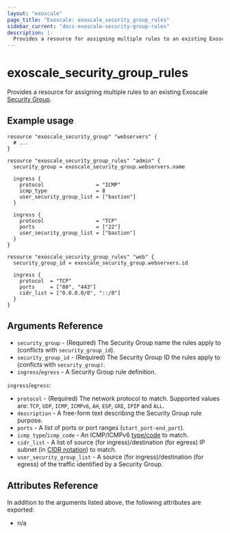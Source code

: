 ```yaml
---
layout: "exoscale"
page_title: "Exoscale: exoscale_security_group_rules"
sidebar_current: "docs-exoscale-security-group-rules"
description: |-
  Provides a resource for assigning multiple rules to an existing Exoscale Security Group.
---
```


# exoscale\_security\_group\_rules

Provides a resource for assigning multiple rules to an existing Exoscale [Security Group][r-security_group].


## Example usage

```hcl
resource "exoscale_security_group" "webservers" {
  # ...
}

resource "exoscale_security_group_rules" "admin" {
  security_group = exoscale_security_group.webservers.name

  ingress {
    protocol                 = "ICMP"
    icmp_type                = 8
    user_security_group_list = ["bastion"]
  }

  ingress {
    protocol                 = "TCP"
    ports                    = ["22"]
    user_security_group_list = ["bastion"]
  }
}

resource "exoscale_security_group_rules" "web" {
  security_group_id = exoscale_security_group.webservers.id

  ingress {
    protocol  = "TCP"
    ports     = ["80", "443"]
    cidr_list = ["0.0.0.0/0", "::/0"]
  }
}
```


## Arguments Reference

* `security_group` - (Required) The Security Group name the rules apply to (conflicts with `security_group_id`).
* `security_group_id` - (Required) The Security Group ID the rules apply to (conficts with `security_group)`.
* `ingress`/`egress` - A Security Group rule definition.

`ingress`/`egress`:

* `protocol` - (Required) The network protocol to match. Supported values are: `TCP`, `UDP`, `ICMP`, `ICMPv6`, `AH`, `ESP`, `GRE`, `IPIP` and `ALL`.
* `description` - A free-form text describing the Security Group rule purpose.
* `ports` - A list of ports or port ranges (`start_port-end_port`).
* `icmp_type`/`icmp_code` - An ICMP/ICMPv6 [type/code][icmp] to match.
* `cidr_list` - A list of source (for ingress)/destination (for egress) IP subnet (in [CIDR notation][cidr]) to match.
* `user_security_group_list` - A source (for ingress)/destination (for egress) of the traffic identified by a Security Group.


## Attributes Reference

In addition to the arguments listed above, the following attributes are exported:

* n/a


[cidr]: https://en.wikipedia.org/wiki/Classless_Inter-Domain_Routing#CIDR_notation
[icmp]: https://en.wikipedia.org/wiki/Internet_Control_Message_Protocol#Control_messages
[r-security_group]: security_group.html

